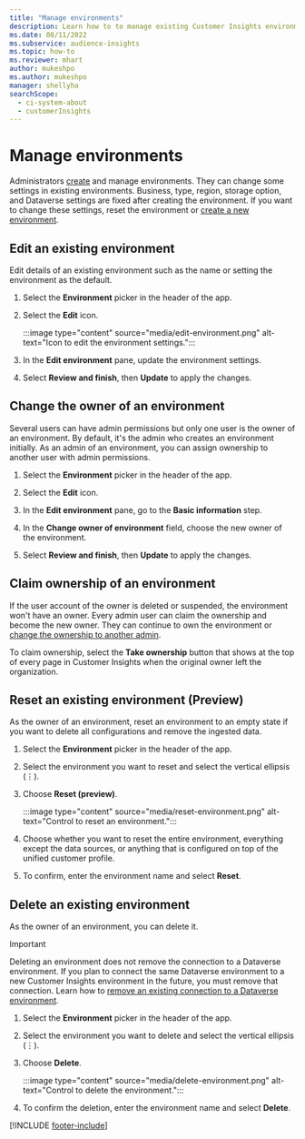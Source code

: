```yaml
---
title: "Manage environments"
description: Learn how to to manage existing Customer Insights environments as an admin."
ms.date: 08/11/2022
ms.subservice: audience-insights
ms.topic: how-to
ms.reviewer: mhart
author: mukeshpo
ms.author: mukeshpo
manager: shellyha
searchScope: 
  - ci-system-about
  - customerInsights
---
```


# Manage environments

Administrators [create](create-environment.md) and manage environments. They can change some settings in existing environments. Business, type, region, storage option, and Dataverse settings are fixed after creating the environment. If you want to change these settings, reset the environment or [create a new environment](create-environment.md).

## Edit an existing environment

Edit details of an existing environment such as the name or setting the environment as the default.

1. Select the **Environment** picker in the header of the app.

1. Select the **Edit** icon.

   :::image type="content" source="media/edit-environment.png" alt-text="Icon to edit the environment settings.":::

1. In the **Edit environment** pane, update the environment settings.

1. Select **Review and finish**, then **Update** to apply the changes.

## Change the owner of an environment

Several users can have admin permissions but only one user is the owner of an environment. By default, it's the admin who creates an environment initially. As an admin of an environment, you can assign ownership to another user with admin permissions.

1. Select the **Environment** picker in the header of the app.

1. Select the **Edit** icon.

1. In the **Edit environment** pane, go to the **Basic information** step.

1. In the **Change owner of environment** field, choose the new owner of the environment.  

1. Select **Review and finish**, then **Update** to apply the changes.

## Claim ownership of an environment

If the user account of the owner is deleted or suspended, the environment won't have an owner. Every admin user can claim the ownership and become the new owner. They can continue to own the environment or [change the ownership to another admin](#change-the-owner-of-an-environment).

To claim ownership, select the **Take ownership** button that shows at the top of every page in Customer Insights when the original owner left the organization.

## Reset an existing environment (Preview)

As the owner of an environment, reset an environment to an empty state if you want to delete all configurations and remove the ingested data.

1. Select the **Environment** picker in the header of the app.

1. Select the environment you want to reset and select the vertical ellipsis (&vellip;).

1. Choose **Reset (preview)**.

   :::image type="content" source="media/reset-environment.png" alt-text="Control to reset an environment.":::

1. Choose whether you want to reset the entire environment, everything except the data sources, or anything that is configured on top of the unified customer profile.

1. To confirm, enter the environment name and select **Reset**.

## Delete an existing environment

As the owner of an environment, you can delete it.

> [!IMPORTANT]
> Deleting an environment does not remove the connection to a Dataverse environment. If you plan to connect the same Dataverse environment to a new Customer Insights environment in the future, you must remove that connection. Learn how to [remove an existing connection to a Dataverse environment](customer-insights-dataverse.md#remove-an-existing-connection-to-a-dataverse-environment).

1. Select the **Environment** picker in the header of the app.

1. Select the environment you want to delete and select the vertical ellipsis (&vellip;). 

1. Choose **Delete**.

   :::image type="content" source="media/delete-environment.png" alt-text="Control to delete the environment.":::

1. To confirm the deletion, enter the environment name and select **Delete**.

[!INCLUDE [footer-include](includes/footer-banner.md)]
